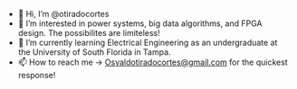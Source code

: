 - 👋 Hi, I’m @otiradocortes
- 👀 I’m interested in power systems, big data algorithms, and FPGA design. The possibilites are limiteless!
- 🌱 I’m currently learning Electrical Engineering as an undergraduate at the University of South Florida in Tampa. 
- 📫 How to reach me -> Osvaldotiradocortes@gmail.com for the quickest response!

<!---
otiradocortes/otiradocortes is a ✨ special ✨ repository because its `README.md` (this file) appears on your GitHub profile.
You can click the Preview link to take a look at your changes.
--->
